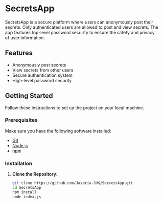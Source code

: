 # SecretsApp

SecretsApp is a secure platform where users can anonymously post their secrets. Only authenticated users are allowed to post and view secrets. The app features top-level password security to ensure the safety and privacy of user information.

## Features
- Anonymously post secrets
- View secrets from other users
- Secure authentication system
- High-level password security

## Getting Started

Follow these instructions to set up the project on your local machine.

### Prerequisites

Make sure you have the following software installed:

- [Git](https://git-scm.com/)
- [Node.js](https://nodejs.org/)
- [npm](https://www.npmjs.com/)

### Installation

1. **Clone the Repository:**
   ```sh
   git clone https://github.com/Javeria-JHK/SecretsApp.git
   cd SecretsApp
   npm install
   node index.js


